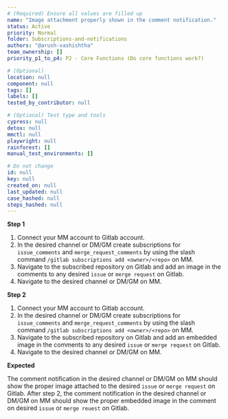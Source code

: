 ```yaml
---
# (Required) Ensure all values are filled up
name: "Image attachment properly shown in the comment notification."
status: Active
priority: Normal
folder: Subscriptions-and-notifications
authors: "@arush-vashishtha"
team_ownership: []
priority_p1_to_p4: P2 - Core Functions (Do core functions work?)

# (Optional)
location: null
component: null
tags: []
labels: []
tested_by_contributor: null

# (Optional) Test type and tools
cypress: null
detox: null
mmctl: null
playwright: null
rainforest: []
manual_test_environments: []

# Do not change
id: null
key: null
created_on: null
last_updated: null
case_hashed: null
steps_hashed: null
---
```


**Step 1**

1. Connect your MM account to Gitlab account.
2. In the desired channel or DM/GM create subscriptions for `issue_comments` and `merge_request_comments` by using the slash command `/gitlab subscriptions add <owner>/<repo>` on MM.
3. Navigate to the subscribed repository on Gitlab and add an image in the comments to any desired `issue` or `merge request` on Gitlab.
4. Navigate to the desired channel or DM/GM on MM.

**Step 2**

1. Connect your MM account to Gitlab account.
2. In the desired channel or DM/GM create subscriptions for `issue_comments` and `merge_request_comments` by using the slash command `/gitlab subscriptions add <owner>/<repo>` on MM.
3. Navigate to the subscribed repository on Gitlab and add an embedded image in the comments to any desired `issue` or `merge request` on Gitlab.
4. Navigate to the desired channel or DM/GM on MM.

**Expected**

The comment notification in the desired channel or DM/GM on MM should show the proper image attached to the desired `issue` or `merge request` on Gitlab.
After step 2, the comment notification in the desired channel or DM/GM on MM should show the proper embedded image in the comment on desired `issue` or `merge reuest` on Gitlab.